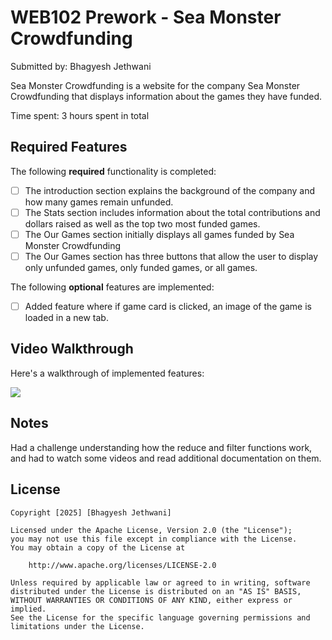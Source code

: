 # WEB102 Prework - Sea Monster Crowdfunding

Submitted by: Bhagyesh Jethwani <br>

Sea Monster Crowdfunding is a website for the company Sea Monster Crowdfunding that displays information about the games they have funded.<br>

Time spent: 3 hours spent in total

## Required Features

The following **required** functionality is completed:

* [ ] The introduction section explains the background of the company and how many games remain unfunded.
* [ ] The Stats section includes information about the total contributions and dollars raised as well as the top two most funded games.
* [ ] The Our Games section initially displays all games funded by Sea Monster Crowdfunding
* [ ] The Our Games section has three buttons that allow the user to display only unfunded games, only funded games, or all games.

The following **optional** features are implemented:

* [ ] Added feature where if game card is clicked, an image of the game is loaded in a new tab.

## Video Walkthrough

Here's a walkthrough of implemented features:
<div>
    <a href="https://www.loom.com/share/17e17dae30d343a58fa29e0badb4d0d1">
    </a>
    <a href="https://www.loom.com/share/17e17dae30d343a58fa29e0badb4d0d1">
        <img style="max-width:300px;" src="https://cdn.loom.com/sessions/thumbnails/17e17dae30d343a58fa29e0badb4d0d1-full-play.gif">
    </a>
</div>

## Notes

Had a challenge understanding how the reduce and filter functions work, and had to watch some videos and read additional documentation on them.

## License

    Copyright [2025] [Bhagyesh Jethwani]

    Licensed under the Apache License, Version 2.0 (the "License");
    you may not use this file except in compliance with the License.
    You may obtain a copy of the License at

        http://www.apache.org/licenses/LICENSE-2.0

    Unless required by applicable law or agreed to in writing, software
    distributed under the License is distributed on an "AS IS" BASIS,
    WITHOUT WARRANTIES OR CONDITIONS OF ANY KIND, either express or implied.
    See the License for the specific language governing permissions and
    limitations under the License.
